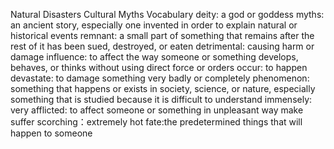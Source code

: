 Natural
Disasters
Cultural Myths
Vocabulary
deity: a god or goddess
myths: an ancient story, especially one invented in order to explain natural or historical events
remnant: a small part of something that remains after the rest of it has been sued, destroyed, or eaten
detrimental: causing harm or damage
influence: to affect the way someone or something develops, behaves, or thinks without using direct force or orders
occur: to happen
devastate: to damage something very badly or completely
phenomenon: something that happens or exists in society, science, or nature, especially something that is studied because it is difficult to understand
immensely: very
afflicted: to affect someone or something in unpleasant way make suffer
scorching：extremely hot
fate:the predetermined things that will happen to someone 


